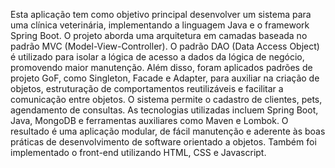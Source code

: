 Esta aplicação tem como objetivo principal desenvolver um sistema para uma clínica veterinária, implementando a linguagem Java e o framework Spring Boot. O projeto aborda uma arquitetura em camadas baseada no padrão MVC (Model-View-Controller).
O padrão DAO (Data Access Object) é utilizado para isolar a lógica de acesso a dados da lógica de negócio, promovendo maior manutenção. Além disso, foram aplicados padrões de projeto GoF, como Singleton, Facade e Adapter, para auxiliar na criação de objetos, estruturação de comportamentos reutilizáveis e facilitar a comunicação entre objetos.
O sistema permite o cadastro de clientes, pets, agendamento de consultas. As tecnologias utilizadas incluem Spring Boot, Java, MongoDB e ferramentas auxiliares como Maven e Lombok. O resultado é uma aplicação modular, de fácil manutenção e aderente às boas práticas de desenvolvimento de software orientado a objetos. Também foi implementado o front-end utilizando HTML, CSS e Javascript.
